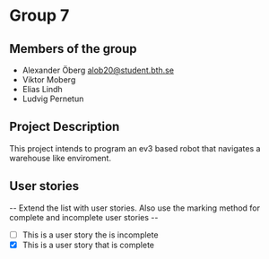 # Group 7

## Members of the group
* Alexander Öberg <alob20@student.bth.se>
* Viktor Moberg
* Elias Lindh
* Ludvig Pernetun

## Project Description
This project intends to program an ev3 based robot that navigates a warehouse like enviroment.

## User stories
-- Extend the list with user stories. Also use the marking method for complete and incomplete user stories --

- [ ] This is a user story the is incomplete
- [X] This is a user story that is complete
